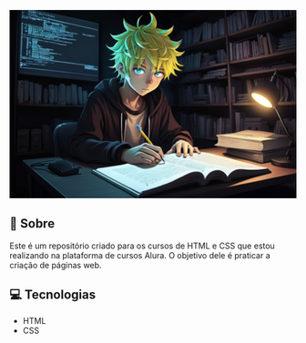 ![poster](assets/poster.png)

## 📝 Sobre
Este é um repositório criado para os cursos de HTML e CSS que estou realizando na plataforma de cursos Alura.
O objetivo dele é praticar a criação de páginas web.



## 💻 Tecnologias
- HTML
- CSS

